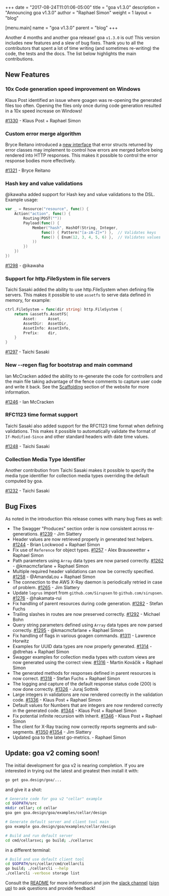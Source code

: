 +++
date = "2017-08-24T11:01:06-05:00"
title = "goa v1.3.0"
description = "Announcing goa v1.3.0"
author = "Raphael Simon"
weight = 1
layout = "blog"

[menu.main]
name = "goa v1.3.0"
parent = "blog"
+++

Another 4 months and another goa release! goa `v1.3.0` is out! This version
includes new features and a slew of bug fixes. Thank you to all the contributors
that spent a lot of time writing (and sometimes re-writing) the code, the tests
and the docs. The list below highlights the main contributions.

## New Features

### 10x Code generation speed improvement on Windows

Klaus Post identified an issue where goagen was re-opening the generated files
too often. Opening the files only once during code generation resulted in a 10x
speed increase on Windows!

[#1330](https://github.com/goadesign/goa/pull/1330) - Klaus Post + Raphael Simon

### Custom error merge algorithm

Bryce Reitano introduced a [new
interface](https://github.com/goadesign/goa/blob/v1/error.go#L98-L106) that
error structs returned by error classes may implement to control how errors are
merged before being rendered into HTTP responses. This makes it possible to
control the error response bodies more effectively.

[#1321](https://github.com/goadesign/goa/pull/1321) - Bryce Reitano

### Hash key and value validations

@ikawaha added support for Hash key and value validations to the DSL. Example
usage:

```go
var _ = Resource("resource", func() {
	Action("action", func() {
		Routing(POST(""))
		Payload(func() {
			Member("hash", HashOf(String, Integer,
				func() { Pattern("[a-zA-Z]+") },  // Validates keys
				func() { Enum(12, 3, 4, 5, 6) },  // Validates values
			))
		})
	})
})
```

[#1298](https://github.com/goadesign/goa/pull/1298) - @ikawaha

### Support for http.FileSystem in file servers

Taichi Sasaki added the ability to use http.FileSystem when defining file
servers. This makes it possible to use `assetfs` to serve data defined in
memory, for example:

```go
ctrl.FileSystem = func(dir string) http.FileSystem {
	return &assetfs.AssetFS{
		Asset:     Asset,
		AssetDir:  AssetDir,
		AssetInfo: AssetInfo,
		Prefix:    dir,
	}
}
```
[#1297](https://github.com/goadesign/goa/pull/1297) - Taichi Sasaki

### New --regen flag for bootstrap and main command

Ian McCracken added the ability to re-generate the code for controllers and the
main file taking advantage of the fence comments to capture user code and write
it back. See the [Scaffolding](https://goa.design/implement/goagen/) section of
the website for more information.

[#1246](https://github.com/goadesign/goa/pull/1246) - Ian McCracken

### RFC1123 time format support

Taichi Sasaki also added support for the RFC1123 time format when defining
validations. This makes it possible to automatically validate the format of
`If-Modified-Since` and other standard headers with date time values.

[#1248](https://github.com/goadesign/goa/pull/1248) - Taichi Sasaki

### Collection Media Type Identifier

Another contribution from Taichi Sasaki makes it possible to specify the media
type identifier for collection media types overriding the default computed by
goa.

[#1232](https://github.com/goadesign/goa/pull/1232) - Taichi Sasaki

## Bug Fixes

As noted in the introduction this release comes with many bug fixes as well:

* The Swagger "Produces" section order is now consistent across re-generations. [#1239](https://github.com/goadesign/goa/pull/1239) - Jim Slattery
* Header values are now retrieved properly in generated test helpers. [#1244](https://github.com/goadesign/goa/pull/1244) - Brian Lockwood + Raphael Simon
* Fix use of `Reference` for object types. [#1257](https://github.com/goadesign/goa/pull/1257) - Alex Brausewetter + Raphael Simon
* Path parameters using `Array` data types are now parsed correctly. [#1262](https://github.com/goadesign/goa/pull/1262) - @kmacmcfarlane + Raphael Simon
* Multiple required header validations can now be correctly specified. [#1258](https://github.com/goadesign/goa/pull/1258) - @AmandaLou + Raphael Simon
* The connection to the AWS X-Ray daemon is periodically retried in case of problem. [#1265](https://github.com/goadesign/goa/pull/1265) - Jim Slattery
* Update `logrus` import from `github.com/Sirupsen` to `github.com/sirupsen`. [#1276](https://github.com/goadesign/goa/pull/1276) - @hakamata-rui
* Fix handling of parent resources during code generation. [#1282](https://github.com/goadesign/goa/pull/1282) - Stefan Fuchs
* Trailing slashes in routes are now preserved correctly. [#1292](https://github.com/goadesign/goa/pull/1292) - Michael Bohn
* Query string parameters defined using `Array` data types are now parsed correctly. [#1295](https://github.com/goadesign/goa/pull/1295) - @kmacmcfarlane + Raphael Simon
* Fix handling of flags in various goagen commands. [#1311](https://github.com/goadesign/goa/pull/1311) - Lawrence Horwitz
* Examples for UUID data types are now properly generated. [#1314](https://github.com/goadesign/goa/pull/1314) - @dtrehas + Raphael Simon
* Swagger examples for collection media types with custom views are now generated using the correct view. [#1316](https://github.com/goadesign/goa/pull/1316) - Martin Kováčik + Raphael Simon
* The generated methods for responses defined in parent resources is now correct. [#1318](https://github.com/goadesign/goa/pull/1318) - Stefan Fuchs + Raphael Simon
* The logging and capture of the default response status code (200) is now done correctly. [#1326](https://github.com/goadesign/goa/pull/1326) - Juraj Sottnik
* Large integers in validations are now rendered correctly in the validation code. [#1336](https://github.com/goadesign/goa/pull/1336) - Klaus Post + Raphael Simon
* Default values for Numbers that are integers are now rendered correctly in the generated code. [#1344](https://github.com/goadesign/goa/pull/1344) - Klaus Post + Raphael Simon
* Fix potential infinite recursion with Inherit. [#1346](https://github.com/goadesign/goa/pull/1346) - Klaus Post + Raphael Simon
* The client for X-Ray tracing now correctly reports segments and sub-segments. [#1350](https://github.com/goadesign/goa/pull/1350) [#1354](https://github.com/goadesign/goa/pull/1354) - Jim Slattery
* Updated goa to the latest go-metrics. - Raphael Simon

## Update: goa v2 coming soon!

The initial development for goa v2 is nearing completion. If you are interested
in trying out the latest and greatest then install it with:

```bash
go get goa.design/goa/...
```

and give it a shot:

```bash
# Generate code for goa v2 "cellar" example
cd $GOPATH/src
mkdir cellar; cd cellar
goa gen goa.design/goa/examples/cellar/design

# Generate default server and client tool main
goa example goa.design/goa/examples/cellar/design

# Build and run default server
cd cmd/cellarsvc; go build; ./cellarsvc
```

in a different terminal:

```bash
# Build and use default client tool
cd $GOPATH/src/cellar/cmd/cellarcli
go build; ./cellarcli --help
./cellarcli -verbose storage list
```

Consult the [README](https://github.com/goadesign/goa/tree/v2) for more information and join the
[slack channel](https://gophers.slack.com/messages/goa/) ([sign up](https://gophersinvite.herokuapp.com/))
to ask questions and provide feedback!
